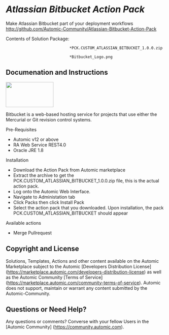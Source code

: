 *Atlassian Bitbucket Action Pack*
=============


Make Atlassian Bitbucket part of your deployment workflows
http://github.com/Automic-Community/Atlassian-Bitbucket-Action-Pack

<!-- List of attached files -->
Contents of Solution Package:

						
								*PCK.CUSTOM_ATLASSIAN_BITBUCKET_1.0.0.zip
								
								*Bitbucket_Logo.png
								
						


Documenation and Instructions
---

<p><img src="https://448bb31d92917ba3390f-4a8f48d20b0d8c78b979208d38d37653.ssl.cf1.rackcdn.com/810/screenshots/Bitbucket_Logo.png" alt="" width="150" height="79" /></p>
<p>Bitbucket is a web-based hosting service for projects that use either the Mercurial or Git revision control systems.</p>
<p>Pre-Requisites</p>
<ul>
<li>Automic v12 or above</li>
<li>RA Web Service REST4.0</li>
<li>Oracle JRE 1.8&nbsp;</li>
</ul>
<p>Installation</p>
<ul>
<li>Download the Action Pack from Automic marketplace</li>
<li>Extract the archive to get the PCK.CUSTOM_ATLASSIAN_BITBUCKET_1.0.0.zip file, this is the actual action pack.</li>
<li>Log onto the Automic Web Interface.</li>
<li>Navigate to Administation tab</li>
<li>Click Packs then click Install Pack</li>
<li>Select the action pack that you downloaded. Upon installation, the pack PCK.CUSTOM_ATLASSIAN_BITBUCKET should appear</li>
</ul>
<p>Available actions</p>
<ul>
<li>Merge Pullrequest</li>
</ul>

Copyright and License
---

Solutions, Templates, Actions and other content available on the Automic Marketplace subject to the Automic [Developers Distribution License] (https://marketplace.automic.com/developers-distribution-license) as well as the Automic Community [Terms of Service] (https://marketplace.automic.com/community-terms-of-service).
Automic does not support, maintain or warrant any content submitted by the Automic-Community.



Questions or Need Help? 
---
Any questions or comments? Converse with your fellow Users in the [Automic Community] (https://community.automic.com).